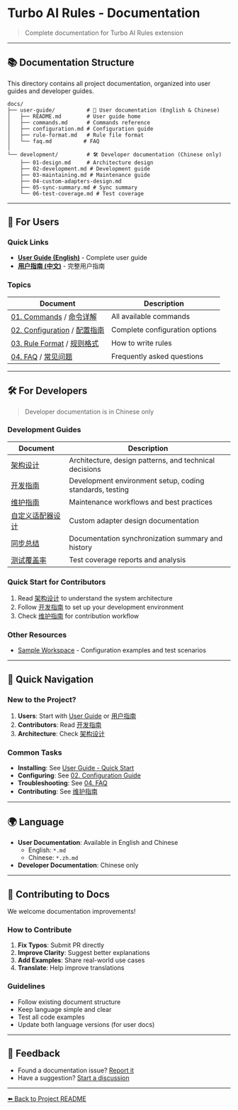 # Turbo AI Rules - Documentation

> Complete documentation for Turbo AI Rules extension

---

## 📚 Documentation Structure

This directory contains all project documentation, organized into user guides and developer guides.

```
docs/
├── user-guide/          # 📘 User documentation (English & Chinese)
│   ├── README.md        # User guide home
│   ├── commands.md      # Commands reference
│   ├── configuration.md # Configuration guide
│   ├── rule-format.md   # Rule file format
│   └── faq.md          # FAQ
│
└── development/         # 🛠️ Developer documentation (Chinese only)
    ├── 01-design.md     # Architecture design
    ├── 02-development.md # Development guide
    ├── 03-maintaining.md # Maintenance guide
    ├── 04-custom-adapters-design.md
    ├── 05-sync-summary.md # Sync summary
    └── 06-test-coverage.md # Test coverage
```

---

## 📘 For Users

### Quick Links

- **[User Guide (English)](./user-guide/README.md)** - Complete user guide
- **[用户指南 (中文)](./user-guide/README.zh.md)** - 完整用户指南

### Topics

| Document                                                                                                | Description                    |
| ------------------------------------------------------------------------------------------------------- | ------------------------------ |
| [01. Commands](./user-guide/01-commands.md) / [命令详解](./user-guide/01-commands.zh.md)                | All available commands         |
| [02. Configuration](./user-guide/02-configuration.md) / [配置指南](./user-guide/02-configuration.zh.md) | Complete configuration options |
| [03. Rule Format](./user-guide/03-rule-format.md) / [规则格式](./user-guide/03-rule-format.zh.md)       | How to write rules             |
| [04. FAQ](./user-guide/04-faq.md) / [常见问题](./user-guide/04-faq.zh.md)                               | Frequently asked questions     |

---

## 🛠️ For Developers

> Developer documentation is in Chinese only

### Development Guides

| Document                                                       | Description                                              |
| -------------------------------------------------------------- | -------------------------------------------------------- |
| [架构设计](./development/01-design.md)                         | Architecture, design patterns, and technical decisions   |
| [开发指南](./development/02-development.md)                    | Development environment setup, coding standards, testing |
| [维护指南](./development/03-maintaining.md)                    | Maintenance workflows and best practices                 |
| [自定义适配器设计](./development/04-custom-adapters-design.md) | Custom adapter design documentation                      |
| [同步总结](./development/05-sync-summary.md)                   | Documentation synchronization summary and history        |
| [测试覆盖率](./development/06-test-coverage.md)                | Test coverage reports and analysis                       |

### Quick Start for Contributors

1. Read [架构设计](./development/01-design.md) to understand the system architecture
2. Follow [开发指南](./development/02-development.md) to set up your development environment
3. Check [维护指南](./development/03-maintaining.md) for contribution workflow

### Other Resources

- [Sample Workspace](../sampleWorkspace/) - Configuration examples and test scenarios

---

## 🎯 Quick Navigation

### New to the Project?

1. **Users**: Start with [User Guide](./user-guide/README.md) or [用户指南](./user-guide/README.zh.md)
2. **Contributors**: Read [开发指南](./development/02-development.md)
3. **Architecture**: Check [架构设计](./development/01-design.md)

### Common Tasks

- **Installing**: See [User Guide - Quick Start](./user-guide/README.md#-quick-start)
- **Configuring**: See [02. Configuration Guide](./user-guide/02-configuration.md)
- **Troubleshooting**: See [04. FAQ](./user-guide/04-faq.md)
- **Contributing**: See [维护指南](./development/03-maintaining.md)

---

## 🌍 Language

- **User Documentation**: Available in English and Chinese
  - English: `*.md`
  - Chinese: `*.zh.md`
- **Developer Documentation**: Chinese only

---

## 🤝 Contributing to Docs

We welcome documentation improvements!

### How to Contribute

1. **Fix Typos**: Submit PR directly
2. **Improve Clarity**: Suggest better explanations
3. **Add Examples**: Share real-world use cases
4. **Translate**: Help improve translations

### Guidelines

- Follow existing document structure
- Keep language simple and clear
- Test all code examples
- Update both language versions (for user docs)

---

## 📧 Feedback

- Found a documentation issue? [Report it](https://github.com/ygqygq2/turbo-ai-rules/issues)
- Have a suggestion? [Start a discussion](https://github.com/ygqygq2/turbo-ai-rules/discussions)

---

[⬅️ Back to Project README](../README.md)
